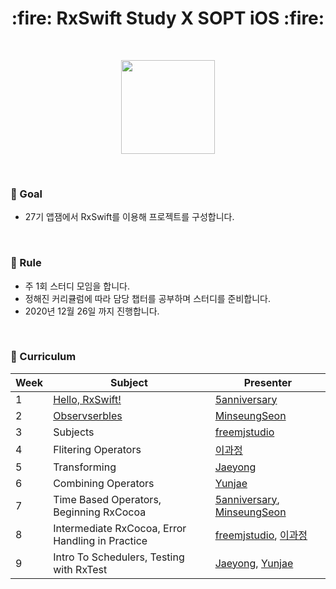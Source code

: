<h1 align="center"> :fire: RxSwift Study   X   SOPT iOS :fire: </h1> 
</br>

<p align="center"> <img src="https://www.thedroidsonroids.com/wp-content/uploads/2016/02/Rx_Logo_M-390x390.png" width="150"> </p>

</br>

### :seedling: Goal

- 27기 앱잼에서 RxSwift를 이용해 프로젝트를 구성합니다.


</br>

### :herb: Rule

- 주 1회 스터디 모임을 합니다.
- 정해진 커리큘럼에 따라 담당 챕터를 공부하며 스터디를 준비합니다.
- 2020년 12월 26일 까지 진행합니다.


</br>

### :deciduous_tree: Curriculum

| Week | Subject                                          | Presenter                                                    |
| ---- | ------------------------------------------------ | ------------------------------------------------------------ |
| 1    | [Hello, RxSwift!](week1.md)                      | [5anniversary](https://github.com/5anniversary)              |
| 2    | [Observserbles](week2.md)                                    | [MinseungSeon](https://github.com/minseungseon)              |
| 3    | Subjects                                         | [freemjstudio](https://github.com/freemjstudio)              |
| 4    | Flitering Operators                              | [이과정](https://github.com/gwajeong)                        |
| 5    | Transforming                                     | [Jaeyong](https://github.com/wody27)                         |
| 6    | Combining Operators                              | [Yunjae](https://github.com/qodhrkawk)                       |
| 7    | Time Based Operators, Beginning RxCocoa          | [5anniversary](https://github.com/5anniversary), [MinseungSeon](https://github.com/minseungseon) |
| 8    | Intermediate RxCocoa, Error Handling in Practice | [freemjstudio](https://github.com/freemjstudio), [이과정](https://github.com/gwajeong) |
| 9    | Intro To Schedulers, Testing with RxTest         | [Jaeyong](https://github.com/wody27), [Yunjae](https://github.com/qodhrkawk) |

